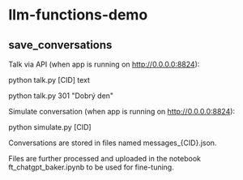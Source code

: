 # llm-functions-demo

## save_conversations

Talk via API (when app is running on http://0.0.0.0:8824):

python talk.py [CID] text

python talk.py 301 "Dobrý den"


Simulate conversation (when app is running on http://0.0.0.0:8824):

python simulate.py [CID]


Conversations are stored in files named messages_{CID}.json.

Files are further processed and uploaded in the notebook ft_chatgpt_baker.ipynb to be used for fine-tuning.

